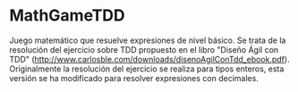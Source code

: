 # MathGameTDD
Juego matemático que resuelve expresiones de nivel básico.
Se trata de la resolución del ejercicio sobre TDD propuesto en el libro "Diseño Ágil con TDD" (http://www.carlosble.com/downloads/disenoAgilConTdd_ebook.pdf). Originalmente la resolución del ejercicio se realiza para tipos enteros, esta versión se ha modificado para resolver expresiones con decimales.